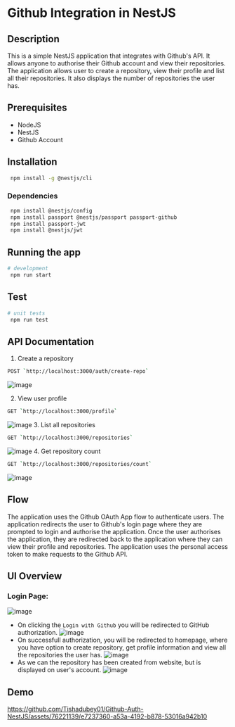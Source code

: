 # Github Integration in NestJS

## Description

This is a simple NestJS application that integrates with Github's API. It allows anyone to authorise their Github account and view their repositories. The application allows user to create a repository, view their profile and list all their repositories. It also displays the number of repositories the user has.



## Prerequisites

- NodeJS
- NestJS
- Github Account

## Installation

```bash
 npm install -g @nestjs/cli
```
### Dependencies 
```bash
 npm install @nestjs/config
 npm install passport @nestjs/passport passport-github
 npm install passport-jwt
 npm install @nestjs/jwt
```
## Running the app

```bash
# development
 npm run start
```

## Test

```bash
# unit tests
 npm run test
```
 
## API Documentation

1. Create a repository

```bash
POST `http://localhost:3000/auth/create-repo`
```
![image](https://i.imgur.com/AX8tVg5.png)

2. View user profile

```bash
GET `http://localhost:3000/profile`
```
![image](https://i.imgur.com/7IJ9r7c.png)
3. List all repositories

```bash
GET `http://localhost:3000/repositories`
```
![image](https://i.imgur.com/q2iYuxx.png)
4. Get repository count

```bash
GET `http://localhost:3000/repositories/count`
```
![image](https://i.imgur.com/5yaUJfs.png)

## Flow
The application uses the Github OAuth App flow to authenticate users. The application redirects the user to Github's login page where they are prompted to login and authorise the application. Once the user authorises the application, they are redirected back to the application where they can view their profile and repositories. The application uses the personal access token to make requests to the Github API.

## UI Overview
### Login Page:
![image](https://i.imgur.com/wa4zGfD.png)
- On clicking the `Login with Github` you will be redirected to GitHub authorization.
 ![image](https://i.imgur.com/XsPWCim.png)
- On successfull authorization, you will be redirected to homepage, where you have option to create repository, get profile information and view all the repositories the user has. 
 ![image](https://i.imgur.com/PdRPOyG.png)
- As we can the repository has been created from website, but is displayed on user's account.
![image](https://i.imgur.com/BKc8Rqh.png)



## Demo

https://github.com/Tishadubey01/Github-Auth-NestJS/assets/76221139/e7237360-a53a-4192-b878-53016a942b10




